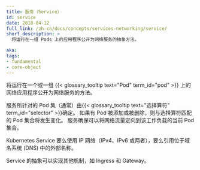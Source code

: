 ```yaml
---
title: 服务（Service）
id: service
date: 2018-04-12
full_link: /zh-cn/docs/concepts/services-networking/service/
short_description: >
  将运行在一组 Pods 上的应用程序公开为网络服务的抽象方法。

aka:
tags:
- fundamental
- core-object
---
```




将运行在一个或一组 {{< glossary_tooltip text="Pod" term_id="pod" >}} 上的网络应用程序公开为网络服务的方法。


服务所针对的 Pod 集（通常）由{{< glossary_tooltip text="选择算符" term_id="selector" >}}确定。
如果有 Pod 被添加或被删除，则与选择算符匹配的 Pod 集合将发生变化。
服务确保可以将网络流量定向到该工作负载的当前 Pod 集合。


Kubernetes Service 要么使用 IP 网络（IPv4、IPv6 或两者），要么引用位于域名系统 (DNS) 中的外部名称。

Service 的抽象可以实现其他机制，如 Ingress 和 Gateway。
